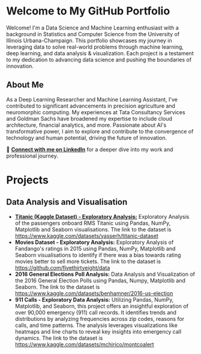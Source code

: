 # Welcome to My GitHub Portfolio

Welcome! I'm a Data Science and Machine Learning enthusiast with a background in Statistics and Computer Science from the University of Illinois Urbana-Champaign. This portfolio showcases my journey in leveraging data to solve real-world problems through machine learning, deep learning, and data analysis & visualization. Each project is a testament to my dedication to advancing data science and pushing the boundaries of innovation.

## About Me

As a Deep Learning Researcher and Machine Learning Assistant, I've contributed to significant advancements in precision agriculture and neuromorphic computing. My experiences at Tata Consultancy Services and Goldman Sachs have broadened my expertise to include cloud architecture, financial analytics, and more. Passionate about AI's transformative power, I aim to explore and contribute to the convergence of technology and human potential, driving the future of innovation.

🔗 **[Connect with me on LinkedIn](https://www.linkedin.com/in/kavinjindel)** for a deeper dive into my work and professional journey.


# Projects

## Data Analysis and Visualisation
- [**Titanic (Kaggle Dataset) - Exploratory Analysis:**](https://github.com/kjdarthvader/Portfolio/blob/main/911%20Calls%20-%20Exploratory%20Data%20Analysis.ipynb) Exploratory Analysis of the passengers onboard RMS Titanic using Pandas, NumPy, Matplotlib and Seaborn visualisations. The link to the dataset is https://www.kaggle.com/datasets/yasserh/titanic-dataset
- **Movies Dataset - Exploratory Analysis:** Exploratory Analysis of Fandango's ratings in 2015 using Pandas, NumPy, Matplotlib and Seaborn visualisations to identify if there was a bias towards rating movies better to sell more tickets. The link to the dataset is https://github.com/fivethirtyeight/data
- **2016 General Elections Poll Analysis:** Data Analysis and Visualization of the 2016 General Election Polls using Pandas, Numpy, Matplotlib and Seaborn. The link to the dataset is https://www.kaggle.com/datasets/benhamner/2016-us-election
- **911 Calls - Exploratory Data Analysis:** Utilizing Pandas, NumPy, Matplotlib, and Seaborn, this project offers an insightful exploration of over 90,000 emergency (911) call records. It identifies trends and distributions by analyzing frequencies across zip codes, reasons for calls, and time patterns. The analysis leverages visualizations like heatmaps and line charts to reveal key insights into emergency call dynamics. The link to the dataset is https://www.kaggle.com/datasets/mchirico/montcoalert
